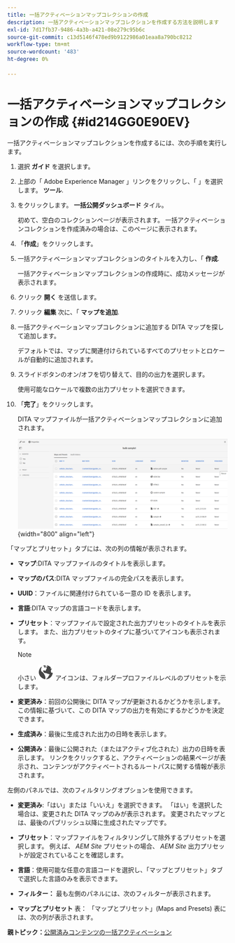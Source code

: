 ```yaml
---
title: 一括アクティベーションマップコレクションの作成
description: 一括アクティベーションマップコレクションを作成する方法を説明します
exl-id: 7d17fb37-9486-4a3b-a421-08e279c95b6c
source-git-commit: c13d5146f478ed9b9122986a01eaa8a790bc8212
workflow-type: tm+mt
source-wordcount: '483'
ht-degree: 0%

---
```


# 一括アクティベーションマップコレクションの作成 {#id214GG0E90EV}

一括アクティベーションマップコレクションを作成するには、次の手順を実行します。

1. 選択 **ガイド** を選択します。

1. 上部の「 Adobe Experience Manager 」リンクをクリックし、「 」を選択します。 **ツール**.

1. をクリックします。 **一括公開ダッシュボード** タイル。

   初めて、空白のコレクションページが表示されます。 一括アクティベーションコレクションを作成済みの場合は、このページに表示されます。

1. 「**作成**」をクリックします。

1. 一括アクティベーションマップコレクションのタイトルを入力し、「 **作成**.

   一括アクティベーションマップコレクションの作成時に、成功メッセージが表示されます。

1. クリック **開く** を送信します。

1. クリック **編集** 次に、「 **マップを追加**.

1. 一括アクティベーションマップコレクションに追加する DITA マップを探して追加します。

   デフォルトでは、マップに関連付けられているすべてのプリセットとロケールが自動的に追加されます。

1. スライドボタンのオン/オフを切り替えて、目的の出力を選択します。

   使用可能なロケールで複数の出力プリセットを選択できます。

1. 「**完了**」をクリックします。

   DITA マップファイルが一括アクティベーションマップコレクションに追加されます。

   ![](images/bulk-activation-collection-created.png){width="800" align="left"}


「マップとプリセット」タブには、次の列の情報が表示されます。

- **マップ**:DITA マップファイルのタイトルを表示します。
- **マップのパス**:DITA マップファイルの完全パスを表示します。

- **UUID**：ファイルに関連付けられている一意の ID を表示します。

- **言語**:DITA マップの言語コードを表示します。
- **プリセット**：マップファイルで設定された出力プリセットのタイトルを表示します。 また、出力プリセットのタイプに基づいてアイコンも表示されます。

  >[!NOTE]
  >
  > 小さい ![](images/global-preset-icon.svg) アイコンは、フォルダープロファイルレベルのプリセットを示します。
- **変更済み**：前回の公開後に DITA マップが更新されるかどうかを示します。 この情報に基づいて、この DITA マップの出力を有効にするかどうかを決定できます。
- **生成済み**：最後に生成された出力の日時を表示します。
- **公開済み**：最後に公開された（またはアクティブ化された）出力の日時を表示します。 リンクをクリックすると、アクティベーションの結果ページが表示され、コンテンツがアクティベートされるルートパスに関する情報が表示されます。


左側のパネルでは、次のフィルタリングオプションを使用できます。

- **変更済み**:「はい」または「いいえ」を選択できます。 「はい」を選択した場合は、変更された DITA マップのみが表示されます。 変更されたマップとは、最後のパブリッシュ以降に生成されたマップです。
- **プリセット**：マップファイルをフィルタリングして除外するプリセットを選択します。 例えば、 *AEM Site* プリセットの場合、 *AEM Site* 出力プリセットが設定されていることを確認します。
- **言語**：使用可能な任意の言語コードを選択し、「マップとプリセット」タブで選択した言語のみを表示できます。

- **フィルター：** 最も左側のパネルには、次のフィルターが表示されます。
- **マップとプリセット** 表： 「マップとプリセット」(Maps and Presets) 表には、次の列が表示されます。

**親トピック：**[&#x200B;公開済みコンテンツの一括アクティベーション](conf-bulk-activation.md)
